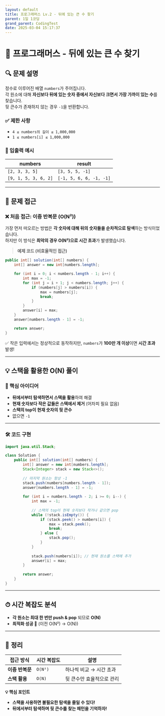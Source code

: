 ```yaml
---
layout: default
title: 프로그래머스 Lv.2 - 뒤에 있는 큰 수 찾기
parent: 1일 1코딩
grand_parent: CodingTest
date: 2025-03-04 15:17:37
---
```


# 📌 프로그래머스 - 뒤에 있는 큰 수 찾기

## 🔍 문제 설명
정수로 이루어진 배열 `numbers`가 주어집니다.  
각 원소에 대해 **자신보다 뒤에 있는 숫자 중에서 자신보다 크면서 가장 가까이 있는 수**를 찾습니다.  
뒷 큰수가 존재하지 않는 경우 `-1`을 반환합니다.

### ✅ 제한 사항
- `4 ≤ numbers의 길이 ≤ 1,000,000`
- `1 ≤ numbers[i] ≤ 1,000,000`

### 📌 입출력 예시

| numbers            | result              |
|--------------------|--------------------|
| `[2, 3, 3, 5]`    | `[3, 5, 5, -1]`    |
| `[9, 1, 5, 3, 6, 2]` | `[-1, 5, 6, 6, -1, -1]` |

---

## 🔑 문제 접근

### ❌ 처음 접근: 이중 반복문 (O(N²))
가장 먼저 떠오르는 방법은 **각 숫자에 대해 뒤의 숫자들을 순차적으로 탐색**하는 방식이었습니다.  
하지만 이 방식은 **최악의 경우 O(N²)으로 시간 초과**가 발생했습니다.

> **예제 코드 (비효율적인 접근)**

```java
public int[] solution(int[] numbers) {
    int[] answer = new int[numbers.length];

    for (int i = 0; i < numbers.length - 1; i++) {
        int max = -1;
        for (int j = i + 1; j < numbers.length; j++) {
            if (numbers[j] > numbers[i]) {
                max = numbers[j];
                break;
            }
        }
        answer[i] = max;
    }
    answer[numbers.length - 1] = -1;

    return answer;
}
```
✅ 작은 입력에서는 정상적으로 동작하지만, `numbers`가 **100만 개 이상**이면 **시간 초과** 발생!  

---

## 💡 **스택을 활용한 O(N) 풀이**
### 🔹 핵심 아이디어
- **뒤에서부터 탐색하면서 스택을 활용**하여 해결
- **현재 숫자보다 작은 값들은 스택에서 제거** (어차피 필요 없음)
- **스택의 top이 현재 숫자의 뒷 큰수**
- 없으면 `-1`

---

### 🛠 **코드 구현**

```java
import java.util.Stack;

class Solution {
    public int[] solution(int[] numbers) {
        int[] answer = new int[numbers.length];
        Stack<Integer> stack = new Stack<>();
        
        // 마지막 원소는 항상 -1
        stack.push(numbers[numbers.length - 1]);
        answer[numbers.length - 1] = -1;
        
        for (int i = numbers.length - 2; i >= 0; i--) {
            int max = -1;
            
            // 스택의 top이 현재 숫자보다 작거나 같으면 pop
            while (!stack.isEmpty()) {
                if (stack.peek() > numbers[i]) {
                    max = stack.peek();
                    break;
                } else {
                    stack.pop();
                }
            }
            
            stack.push(numbers[i]); // 현재 원소를 스택에 추가
            answer[i] = max;
        }
        
        return answer;
    }
}
```

---

## ⏱ **시간 복잡도 분석**
- **각 원소는 최대 한 번만 push & pop** 되므로 **O(N)**
- **최적화 성공 🎉** (이전 O(N²) → O(N))

---

## 📌 정리

| 접근 방식       | 시간 복잡도 | 설명                     |
|---------------|------------|--------------------------|
| **이중 반복문** | `O(N²)`    | 하나씩 비교 → 시간 초과  |
| **스택 활용**  | `O(N)`     | 뒷 큰수만 효율적으로 관리 |

**💡 핵심 포인트**
- **스택을 사용하면 불필요한 탐색을 줄일 수 있다!**
- **뒤에서부터 탐색하며 뒷 큰수를 찾는 패턴을 기억하자!**